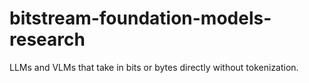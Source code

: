 # bitstream-foundation-models-research
LLMs and VLMs that take in bits or bytes directly without tokenization.
